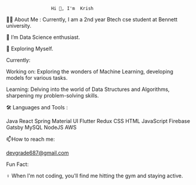                                            
                     Hi 👋, I'm  Krish

👩‍💻 About Me :
Currently, I am a 2nd year Btech cse student at Bennett university.

🔭 I’m Data Science enthusiast.

🌱 Exploring Myself.

Currently:

Working on: Exploring the wonders of Machine Learning, developing models for various tasks.

Learning: Delving into the world of Data Structures and Algorithms, sharpening my problem-solving skills.

🛠️ Languages and Tools :

Java  React  Spring  Material UI  Flutter  Redux   CSS  HTML  JavaScript  Firebase  Gatsby  MySQL  NodeJS  AWS  

📫How to reach me:

 devgrade687@gmail.com

Fun Fact:

️‍♀️ When I'm not coding, you'll find me hitting the gym and staying active.



